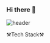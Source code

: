 ### Hi there 👋


![header](https://capsule-render.vercel.app/api?%&height=300&type=waving&color=auto&text=welcome!&desc=GounChoi's%20GitHub%20Profile)

⚒Tech Stack⚒
